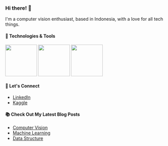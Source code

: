 
<!--
**mhihsan/mhihsan** is a ✨ _special_ ✨ repository because its `README.md` (this file) appears on your GitHub profile.

Here are some ideas to get you started:

- 🔭 I’m currently working on ...
- 🌱 I’m currently learning ...
- 👯 I’m looking to collaborate on ...
- 🤔 I’m looking for help with ...
- 💬 Ask me about ...
- 📫 How to reach me: ...
- 😄 Pronouns: ...
- ⚡ Fun fact: ...
-->

### Hi there! 👋

I'm a computer vision enthusiast, based in Indonesia, with a love for all tech things. 

#### 🔧 Technologies & Tools
<img src="https://cdn.icon-icons.com/icons2/112/PNG/512/python_18894.png"  width="100" height="100"> <img src="https://cdn.icon-icons.com/icons2/2699/PNG/512/tensorflow_logo_icon_168671.png"  width="100" height="100"> <img src="https://cdn.icon-icons.com/icons2/2699/PNG/512/pytorch_logo_icon_170820.png"  width="100" height="100">

<!--
## 🚀 What I'm Currently Working On
- [Project 1](https://github.com/your-username/repo1)
- [Project 2](https://github.com/your-username/repo2)
- [Project 3](https://github.com/your-username/repo3)

  
## 🌱 What I'm Learning
- [New Technology 1](https://link-to-resource)
- [New Technology 2](https://link-to-resource)
- [New Technology 3](https://link-to-resource)
-->
  
#### 💬 Let's Connect
- [LinkedIn](https://www.linkedin.com/in/emhaihsan/)
- [Kaggle](https://www.kaggle.com/emhaihsan)

#### 📚 Check Out My Latest Blog Posts
- [Computer Vision](https://emhaihsan.hashnode.dev/series/computer-vision)
- [Machine Learning](https://emhaihsan.hashnode.dev/series/ai-ml-dl)
- [Data Structure](https://emhaihsan.hashnode.dev/series/data-structure)


